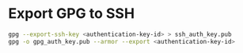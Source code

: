 # Export GPG to SSH

```bash
gpg --export-ssh-key <authentication-key-id> > ssh_auth_key.pub
gpg -o gpg_auth_key.pub --armor --export <authentication-key-id>
```
